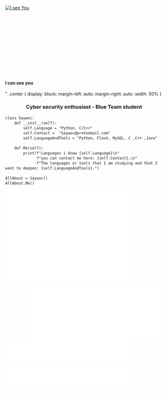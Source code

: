 <p> 
<a href= "https://archive.org/details/pocorgtfo"><img src="I_see_you.gif" alt="I see You" style=" display: block; width:380px;height:220px; margin-left: margin-right: auto; width: 50%"></a>
<h4>I can see you</h4>
</p>"
.center {
  display: block;
  margin-left: auto;
  margin-right: auto;
  width: 50%
  }
<h3 align="center">Cyber security enthusiast - Blue Team student</h3>
		
```Py
class Saywoc:
    def __init__(self):
        self.Language = "Python, C/C++"
        self.Contact =  "Saywoc@protonmail.com"
        self.LanguageAndTools = "Python, Flask, MySQL, C ,C++ ,Java"
	
    def Me(self):
        print(f"Languages i know {self.Language}\n"
              f"you can contact me here: {self.Contact},\n"
              f"The languages or tools that I am studying and that I want to deepen: {self.LanguageAndTools}.")
	      
AllAbout = Saywoc()
AllAbout.Me()
```
<p>
	<img src="github-metrics.svg" alt="Metrics" width = "400">
  	<img align="right" src="/metrics.plugin.isocalendar.svg" alt="Metrics" width = "420">
	<img src="/metrics.plugin.topics.icons.svg" alt="Metrics" width = "400">
	<img src="/metrics.plugin.languages.details.svg" alt="Metrics"  width = "400">
</p>

